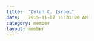 ```yaml
---
title:  "Dylan C. Israel"
date:   2015-11-07 11:31:00 AM
category: member
layout: member
---
```

